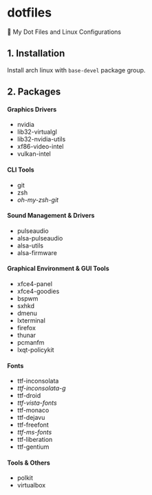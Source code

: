 # dotfiles
:mag_right: My Dot Files and Linux Configurations

## 1. Installation
Install arch linux with ```base-devel``` package group.

## 2. Packages

#### Graphics Drivers
- nvidia
- lib32-virtualgl
- lib32-nvidia-utils
- xf86-video-intel
- vulkan-intel

#### CLI Tools
- git
- zsh
- *oh-my-zsh-git*

#### Sound Management & Drivers
- pulseaudio
- alsa-pulseaudio
- alsa-utils
- alsa-firmware

#### Graphical Environment & GUI Tools
- xfce4-panel
- xfce4-goodies
- bspwm
- sxhkd
- dmenu
- lxterminal
- firefox
- thunar
- pcmanfm
- lxqt-policykit

#### Fonts
- ttf-inconsolata
- *ttf-inconsolata-g*
- ttf-droid
- *ttf-vista-fonts*
- ttf-monaco
- ttf-dejavu
- ttf-freefont
- *ttf-ms-fonts*
- ttf-liberation
- ttf-gentium

#### Tools & Others
- polkit
- virtualbox
